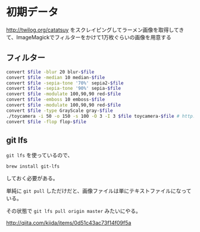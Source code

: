 # 初期データ

http://twilog.org/catatsuy をスクレイピングしてラーメン画像を取得してきて、ImageMagickでフィルターをかけて1万枚ぐらいの画像を用意する

## フィルター

```bash
convert $file -blur 20 blur-$file
convert $file -median 10 median-$file
convert $file -sepia-tone '70%' sepia2-$file
convert $file -sepia-tone '90%' sepia-$file
convert $file -modulate 100,90,90 red-$file
convert $file -emboss 10 emboss-$file
convert $file -modulate 100,90,90 red-$file
convert $file -type GrayScale gray-$file
./toycamera -i 50 -o 150 -s 100 -O 3 -I 3 $file toycamera-$file # http://fmwconcepts.com/imagemagick/toycamera/index.php
convert $file -flop flop-$file
```

## git lfs

`git lfs` を使っているので、

```
brew install git-lfs
```

しておく必要がある。

単純に `git pull` しただけだと、画像ファイルは単にテキストファイルになっている。

その状態で `git lfs pull origin master` みたいにやる。

http://qiita.com/kiida/items/0d51c43ac73f14f09f5a

